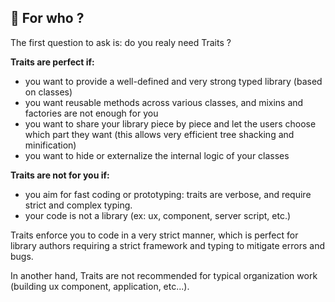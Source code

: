 ## 🤔 For who ?

The first question to ask is: do you realy need Traits ?

**Traits are perfect if:**

- you want to provide a well-defined and very strong typed library (based on classes)
- you want reusable methods across various classes, and mixins and factories are not enough for you
- you want to share your library piece by piece and let the users choose which part they want (this allows very efficient tree shacking and minification)
- you want to hide or externalize the internal logic of your classes

**Traits are not for you if:**

- you aim for fast coding or prototyping: traits are verbose, and require strict and complex typing.
- your code is not a library (ex: ux, component, server script, etc.)

Traits enforce you to code in a very strict manner, which is perfect for library authors requiring a strict framework and typing
to mitigate errors and bugs.

In another hand, Traits are not recommended for typical organization work (building ux component, application, etc...).

